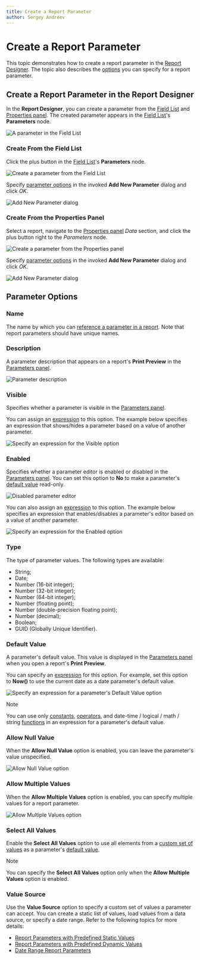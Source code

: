 ```yaml
---
title: Create a Report Parameter
author: Sergey Andreev
---
```


# Create a Report Parameter

This topic demonstrates how to create a report parameter in the [Report Designer](../first-look-at-the-report-designer.md). The topic also describes the [options](#parameter-options) you can specify for a report parameter.

## Create a Report Parameter in the Report Designer

In the **Report Designer**, you can create a parameter from the [Field List](../report-designer-tools/ui-panels/field-list.md) and [Properties panel](../report-designer-tools/ui-panels/properties-panel.md). The created parameter appears in the [Field List](../report-designer-tools/ui-panels/field-list.md)'s **Parameters** node.

![A parameter in the Field List](../../../images/field-list-parameters-section.png)

### Create From the Field List

Click the plus button in the [Field List](../report-designer-tools/ui-panels/field-list.md)'s **Parameters** node.

![Create a parameter from the Field List](../../../images/field-list-add-parameter.png)

Specify [parameter options](#parameter-options) in the invoked **Add New Parameter** dialog and click *OK*.

![Add New Parameter dialog](../../../images/add-new-parameter-dialog.png)

### Create From the Properties Panel

Select a report, navigate to the [Properties panel](../report-designer-tools/ui-panels/properties-panel.md) *Data* section, and click the plus button right to the *Parameters* node.

![Create a parameter from the Properties panel](../../../images/property-grid-add-parameter.png)

Specify [parameter options](#parameter-options) in the invoked **Add New Parameter** dialog and click *OK*.

![Add New Parameter dialog](../../../images/add-new-parameter-dialog.png)

## Parameter Options

### Name

The name by which you can [reference a parameter in a report](reference-report-parameters.md). Note that report parameters should have unique names.

### Description

A parameter description that appears on a report's **Print Preview** in the [Parameters panel](parameters-panel.md).

![Parameter description](../../../images/parameter-description.png)

### Visible

Specifies whether a parameter is visible in the [Parameters panel](parameters-panel.md).

You can assign an [expression](../use-expressions.md) to this option. The example below specifies an expression that shows/hides a parameter based on a value of another parameter.

![Specify an expression for the Visible option](../../../images/specify-expression-for-visible-option.png)

### Enabled

Specifies whether a parameter editor is enabled or disabled in the [Parameters panel](parameters-panel.md). You can set this option to **No** to make a parameter's [default value](#default-value) read-only.

![Disabled parameter editor](../../../images/disabled-parameter-editor.png)

You can also assign an [expression](../use-expressions.md) to this option. The example below specifies an expression that enables/disables a parameter's editor based on a value of another parameter.

![Specify an expression for the Enabled option](../../../images/specify-expression-for-enabled-option.png)

### Type

The type of parameter values. The following types are available:

* String;
* Date;
* Number (16-bit integer);
* Number (32-bit integer);
* Number (64-bit integer);
* Number (floating point);
* Number (double-precision floating point);
* Number (decimal);
* Boolean;
* GUID (Globally Unique Identifier).

### Default Value

A parameter's default value. This value is displayed in the [Parameters panel](parameters-panel.md) when you open a report's **Print Preview**.

You can specify an [expression](../use-expressions.md) for this option. For example, set this option to **Now()** to use the current date as a date parameter's default value.

![Specify an expression for a parameter's Default Value option](../../../images/specify-expression-for-parameter-default-value.png)

> [!NOTE]
> You can use only [constants](../use-expressions/expression-language.md#constants), [operators](../use-expressions/expression-language.md#operators), and date-time / logical / math / string [functions](../use-expressions/expression-language.md#functions) in an expression for a parameter's default value.

### Allow Null Value

When the **Allow Null Value** option is enabled, you can leave the parameter's value unspecified.

![Allow Null Value option](../../../images/parameter-editor-null-value.png)

### Allow Multiple Values

When the **Allow Multiple Values** option is enabled, you can specify multiple values for a report parameter.

![Allow Multiple Values option](../../../images/eurd-web-parameter-editor-multiple-values.png)

### Select All Values

Enable the **Select All Values** option to use all elements from a [custom set of values](#value-source) as a parameter's [default value](#default-value).

> [!NOTE]
> You can specify the **Select All Values** option only when the **Allow Multiple Values** option is enabled.

### Value Source

Use the **Value Source** option to specify a custom set of values a parameter can accept. You can create a static list of values, load values from a data source, or specify a date range. Refer to the following topics for more details:

* [Report Parameters with Predefined Static Values](report-parameters-with-predefined-static-values.md)
* [Report Parameters with Predefined Dynamic Values](report-parameters-with-predefined-dynamic-values.md)
* [Date Range Report Parameters](date-range-report-parameters.md)
